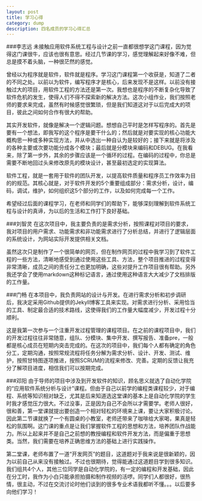 ---layout: posttitle: 学习心得category: dumpdescription: 四名成员的学习心得汇总---###李志远未接触应用软件系统工程与设计之前一直都很想学这门课程，因为觉得这门课很牛，应该也很有意思。经过几节课的学习，感觉理解起来好像不难，但总是摸不着头脑，一种很茫然的感觉。曾经以为程序就是软件，软件就是程序。学习这门课程第一个收获是，知道了二者的不同之处。以前以为软件，编写程序才是核心，后来发现不是这样。以前没有接触过大的项目，用软件工程的方法还是第一次。我想也是程序的不断复杂化导致了软件危机的发生，使得人们不得不探索新的解决方法。这次小组作业，我们按照老师的要求来完成，虽然有时候感觉很繁琐，但是我们知道这对于以后完成大的项目，彼此之间如何合作有很大的帮助。其实开发软件，就像是解决一个逻辑问题。想想自己平时是怎样写程序的。首先是要有一个想法，即我写的这个程序是要干什么的；然后就是对要实现的核心功能大概构思一种或多种实现方法，并从中选出一种自认为是较好的；接下来就是将涉及的各种主要或次要功能分成各个模块；最后就是分模块来编码和DEBUG。在我看来，除了第一步外，其余的步骤应该是一个循环的过程。在编码的过程中，你总是需要不断地回过头来修改原先的模块设计，甚至最初选定的实现算法。软件工程，就是一套用于软件的团队开发，以提高软件质量和程序员工作效率为目的的规范。其核心就是，对于软件开发的5个重要组成部分：需求分析，设计，编码，调试，维护，如何组织这5个部分的工作，以及如何完成每一个工作。希望经过后面的课程学习，在老师和同学们的帮助下，能够深刻理解到软件系统工程与设计的真谛，为以后的生活和工作打下良好基础。###刘智灵在这次项目中，我主要负责的是需求分析，按照课程对项目的要求，我对项目的用户需求、功能需求和非功能需求进行了分析总结，并进行了逻辑层面的系统设计，为网站实际开发提供相关文档。虽然这次只是制作了一个很简单的网页，但在制作网页的过程中我学习到了软件工程的一些方法，清晰地感受到通过使用这些工具、方法，整个项目推进的过程变得非常清晰，成员之间的责任分工也更加明确，这些对提升工作项目很有帮助。另外我还学会了使用markdown这种标记语言，通过使用这种语言大大减少了文档排版的工作量。###门畅在本项目中，我负责网站的设计与开发。在进行需求分析和初步调研后，我决定采用Github提供的Jekyll博客工具来实现。对需求进行分析、采用恰当的工具、制定最合适的技术路线，这使得我们的工作量大幅度减少，开发过程十分顺利。这是我第一次参与一个注重开发过程管理的课程项目。在之前的课程项目中，我们的开发过程往往非常随意，组队、分模块、集中开发、撰写报告、准备pre，一般都是核心成员在短期内突击完成的。在这次的项目中，我们每个人都有确定的角色分工，定期沟通，按照常规流程将任务分解为需求分析、设计、开发、测试、维护，按照甘特图逐项推进，按照SCRUM的流程来修改、完善。定期的反馈让我充分了解项目进度，相信我们可以按期完成。###邓阳由于导师的项目中涉及到开发软件的知识，顾名思义就选了自动化学院的“应用软件系统分析与设计”课程。但由于自己以前学的编程类课程较少，对于编程、系统等知识相对缺乏，尤其是后来知道选这堂课的基本上是自动化学院的学生时我才感觉压力很大。不过没事，正是因为自己不会所以才需要学。老师人很好，很和善，第一堂课就提出要创造一个相对轻松的环境来上课，要让大家积极讨论。因此第二节课就换了一个有圆桌的小教室，老师还带来了咖啡给大家喝，果真是轻松的氛围啊。这门课的重点是让我们掌握软件工程的思想和方法，培养团队作战能力。所以上起来并不是自己之前想的教授编程和软件开发方法，而是偏重于思想类。当然，我们需要在培养正确思维方法的基础上进行实践操作。第二堂课，老师布置了一道“开发网页”的题目，这道题对于我来说是很新颖的，因为以前自己从来没有接触过。不过也很期待，觉得能通过这道题目学到很多知识。我们组共4个人，其他三位同学是自动化学院的，有一定的编程和开发基础，因此在分工时，我作为小白只能承担拍摄和制作视频的活啰。同学们人都很好，很热情，很主动，不过在交流讨论时他们谈到的很多专业术语我都听不懂。。。以后要多向他们学习！